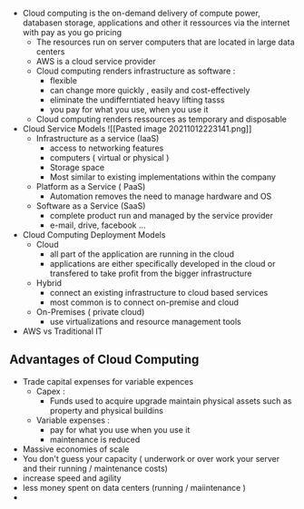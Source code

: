 * Cloud computing is the on-demand delivery of compute power, databasen storage, applications and other it ressources via the internet with pay as you go pricing 
	* The resources run on server computers that are located in large data centers 
	* AWS is a cloud service provider 
	* Cloud computing renders infrastructure as software : 
		* flexible 
		* can change more quickly , easily and cost-effectively 
		* eliminate the undifferntiated heavy lifting tasss
		* you pay for what you use, when you use it 
	* Cloud computing renders ressources as temporary and disposable 
* Cloud Service Models 
	![[Pasted image 20211012223141.png]] 
	* Infrastructure as a service (IaaS)
		* access to networking features 
		* computers ( virtual or physical )
		* Storage space
		* Most similar to existing implementations within the company 
	* Platform as a Service ( PaaS)
		* Automation removes the need to manage hardware and OS 
	* Software as a Service (SaaS)
		* complete product run and managed by the service provider 
		* e-mail, drive, facebook ... 
* Cloud Computing Deployment Models
	* Cloud 
		* all part of the application are running in the cloud 
		* applications are either specifically developed in the cloud or transfered to take profit from the bigger infrastructure 
	* Hybrid 
		* connect an existing infrastructure to cloud based services 
		* most common is to connect on-premise and cloud 
	* On-Premises ( private cloud)
		* use virtualizations and resource management tools 
* AWS vs Traditional IT 

## Advantages of Cloud Computing 
* Trade capital expenses for variable expences 
	* Capex : 
		* Funds used to acquire upgrade maintain physical assets such as property and physical buildins
	* Variable expenses :
		* pay for what you use when you use it 
		* maintenance is reduced 
* Massive economies of scale 
* You don't guess your capacity ( underwork or over work your server and their running / maintenance costs)
* increase speed and agility 
* less money spent on data centers (running / maiintenance ) 
*   
